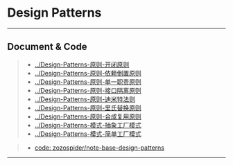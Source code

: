 # Design Patterns

---

## Document & Code
> * [../Design-Patterns-原则-开闭原则](https://github.com/zozospider/note/blob/master/base/Design-Patterns/Design-Patterns-原则-开闭原则.md)
> * [../Design-Patterns-原则-依赖倒置原则](https://github.com/zozospider/note/blob/master/base/Design-Patterns/Design-Patterns-原则-依赖倒置原则.md)
> * [../Design-Patterns-原则-单一职责原则](https://github.com/zozospider/note/blob/master/base/Design-Patterns/Design-Patterns-原则-单一职责原则.md)
> * [../Design-Patterns-原则-接口隔离原则](https://github.com/zozospider/note/blob/master/base/Design-Patterns/Design-Patterns-原则-接口隔离原则.md)
> * [../Design-Patterns-原则-迪米特法则](https://github.com/zozospider/note/blob/master/base/Design-Patterns/Design-Patterns-原则-迪米特法则.md)
> * [../Design-Patterns-原则-里氏替换原则](https://github.com/zozospider/note/blob/master/base/Design-Patterns/Design-Patterns-原则-里氏替换原则.md)
> * [../Design-Patterns-原则-合成复用原则](https://github.com/zozospider/note/blob/master/base/Design-Patterns/Design-Patterns-原则-合成复用原则.md)
> * [../Design-Patterns-模式-抽象工厂模式](https://github.com/zozospider/note/blob/master/base/Design-Patterns/Design-Patterns-模式-抽象工厂模式.md)
> * [../Design-Patterns-模式-简单工厂模式](https://github.com/zozospider/note/blob/master/base/Design-Patterns/Design-Patterns-模式-简单工厂模式.md)

> * [code: zozospider/note-base-design-patterns](https://github.com/zozospider/note-base-design-patterns)

---
